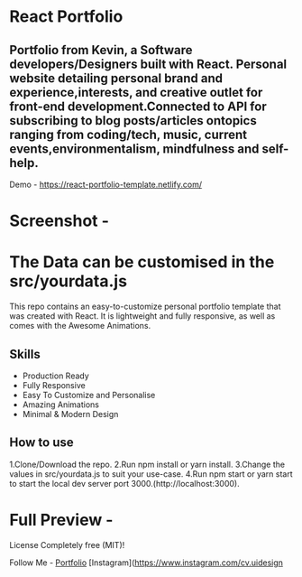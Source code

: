 # React Portfolio 
## Portfolio from  Kevin, a Software developers/Designers built with React. Personal website detailing personal brand and experience,interests, and creative outlet for front-end development.Connected to API for subscribing to blog posts/articles ontopics ranging from coding/tech, music, current events,environmentalism, mindfulness and self-help.

Demo - https://react-portfolio-template.netlify.com/

# Screenshot - 



# The Data can be customised in the src/yourdata.js



This repo contains an easy-to-customize personal portfolio template that was created with React. It is lightweight and fully responsive, as well as comes with the Awesome Animations.

## Skills
* Production Ready
* Fully Responsive
* Easy To Customize and Personalise
* Amazing Animations
* Minimal & Modern Design

## How to use
1.Clone/Download the repo.
2.Run npm install or yarn install.
3.Change the values in src/yourdata.js to suit your use-case.
4.Run npm start or yarn start to start the local dev server port 3000.(http://localhost:3000).

# Full Preview - 


License
Completely free (MIT)!

Follow Me - 
[Portfolio](http://chetanverma.com/)
[Instagram](https://www.instagram.com/cv.uidesign







